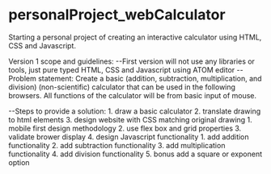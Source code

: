 # personalProject_webCalculator

Starting a personal project of creating an interactive calculator using HTML, CSS and Javascript.

Version 1 scope and guidelines:
--First version will not use any libraries or tools, just pure typed HTML, CSS and Javascript using ATOM editor
--Problem statement: Create a basic (addition, subtraction, multiplication, and division) (non-scientific) calculator that can be used in the following browsers. All functions of the calculator will be from basic input of mouse.

--Steps to provide a solution:
    1. draw a basic calculator
    2. translate drawing to html elements
    3. design website with CSS matching original drawing
        1. mobile first design methodology
        2. use flex box and grid properties
        3. validate brower display
    4. design Javascript functionality
        1. add addition functionality
        2. add subtraction functionality
        3. add multiplication functionality
        4. add division functionality
        5. bonus add a square or exponent option
